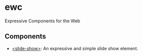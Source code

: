# ewc
Expressive Components for the Web

## Components

- [\<slide-show>](https://github.com/kevinrpb/expressive-web-components/tree/main/packages/slide-show): An expressive and simple slide show element.
